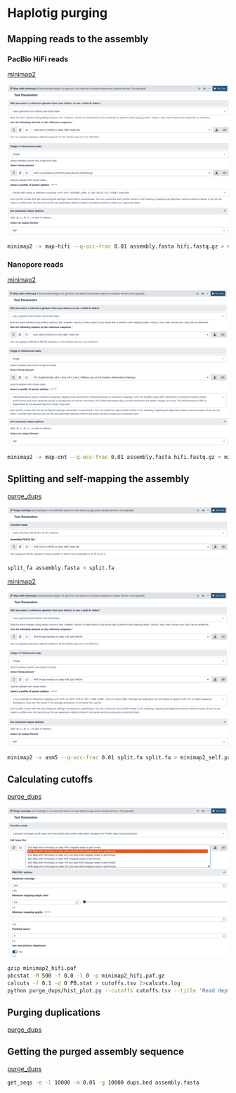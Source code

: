 # Haplotig purging

## Mapping reads to the assembly

### PacBio HiFi reads

[minimap2](https://github.com/lh3/minimap2)

![minimap2_hifi](s3_pic/minimap2_hifi.png)
![minimap2_out](s3_pic/minimap2_output.png)

```sh
minimap2 -x map-hifi --q-occ-frac 0.01 assembly.fasta hifi.fastq.gz > minimap2_hifi.paf
```

### Nanopore reads

[minimap2](https://github.com/lh3/minimap2)

![minimap2_ont](s3_pic/minimap2_ont.png)
![minimap2_out](s3_pic/minimap2_output.png)

```sh
minimap2 -x map-ont --q-occ-frac 0.01 assembly.fasta hifi.fastq.gz > minimap2_ont.paf
```

## Splitting and self-mapping the assembly

[purge_dups](https://github.com/dfguan/purge_dups)

![purge_dups_split](s3_pic/purge_dups_split.png)

```sh
split_fa assembly.fasta > split.fa
```

[minimap2](https://github.com/lh3/minimap2)

![minimap2_self](s3_pic/minimap2_self.png)
![minimap2_out](s3_pic/minimap2_output.png)

```sh
minimap2 -x asm5 --q-occ-frac 0.01 split.fa split.fa > minimap2_self.paf
```

## Calculating cutoffs

[purge_dups](https://github.com/dfguan/purge_dups)

![purge_dups_calcuts](s3_pic/purge_dups_calcuts.png)

```sh
gzip minimap2_hifi.paf
pbcstat -M 500 -f 0.0 -l 0 -p minimap2_hifi.paf.gz
calcuts -f 0.1 -d 0 PB.stat > cutoffs.tsv 2>calcuts.log 
python purge_dups/hist_plot.py --cutoffs cutoffs.tsv --title 'Read depth histogram plot' PB.stat hist.png
```

## Purging duplications

[purge_dups](https://github.com/dfguan/purge_dups)


## Getting the purged assembly sequence

[purge_dups](https://github.com/dfguan/purge_dups)

```sh
get_seqs -e -l 10000 -m 0.05 -g 10000 dups.bed assembly.fasta
```
